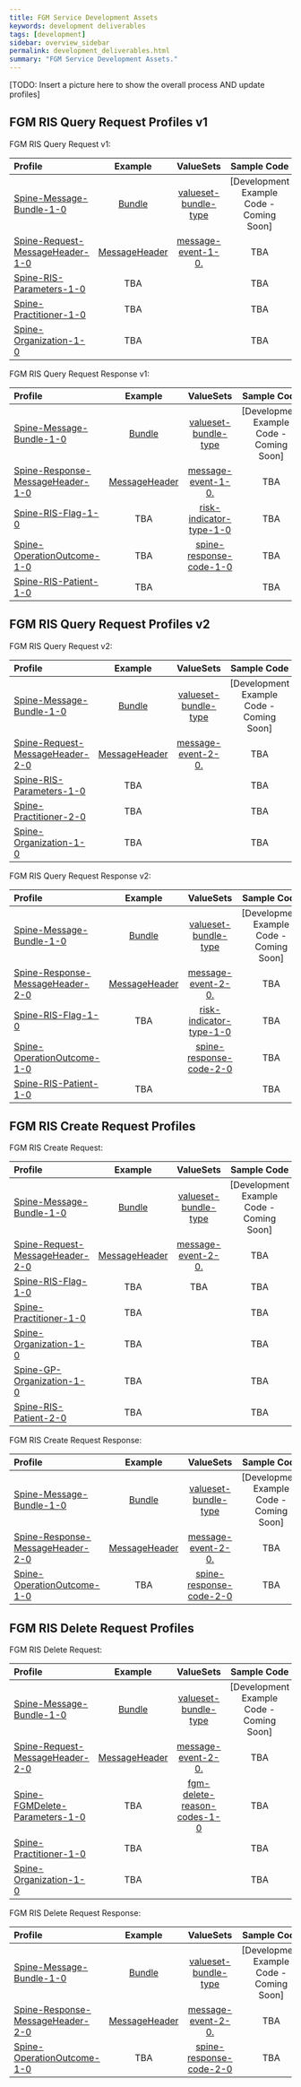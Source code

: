 ```yaml
---
title: FGM Service Development Assets
keywords: development deliverables
tags: [development]
sidebar: overview_sidebar
permalink: development_deliverables.html
summary: "FGM Service Development Assets."
---
```


<!-- ![stuff](images/overview/gpc blocks.png) -->

[TODO: Insert a picture here to show the overall process AND update profiles]

## FGM RIS Query Request Profiles v1 ##

FGM RIS Query Request v1:

| Profile| Example | ValueSets | Sample Code |
| :--------- | :-----: |:-----: |:-----: |
| [Spine-Message-Bundle-1-0](https://fhir-test.nhs.uk/StructureDefinition/spine-message-bundle-1-0) | [Bundle](http://data.developer.nhs.uk/fhir/fgm/examples/Profile.FGMRISQueryRequest/Example-qr-1a.xml) | [valueset-bundle-type](http://hl7.org/fhir/DSTU2/valueset-bundle-type.html) | [Development Example Code - Coming Soon] |
| [Spine-Request-MessageHeader-1-0](http://data.developer.nhs.uk/fhir/fgm/Profile.FGMRISQueryRequest/spine-request-messageheader-1-0.html) | [MessageHeader](http://data.developer.nhs.uk/fhir/fgm/Profile.FGMRISQueryRequest/Examples.html#Spine-Request-MessageHeader-1-0) | [message-event-1-0.](https://fhir-test.nhs.uk/ValueSet/message-event-1-0) | TBA |
| [Spine-RIS-Parameters-1-0](https://fhir-test.nhs.uk/StructureDefinition/spine-ris-parameters-1-0) | TBA  |  | TBA |
| [Spine-Practitioner-1-0](https://fhir-test.nhs.uk/StructureDefinition/spine-practitioner-1-0) | TBA |  | TBA |
| [Spine-Organization-1-0](https://fhir-test.nhs.uk/StructureDefinition/spine-organization-1-0) | TBA | | TBA |



FGM RIS Query Request Response v1:

| Profile| Example | ValueSets | Sample Code |
| :--------- | :-----: |:-----: |:-----: |
| [Spine-Message-Bundle-1-0](https://fhir-test.nhs.uk/StructureDefinition/spine-message-bundle-1-0) | [Bundle](http://data.developer.nhs.uk/fhir/fgm/examples/Profile.FGMRISQueryRequest/Example-qr-1a.xml) | [valueset-bundle-type](http://hl7.org/fhir/DSTU2/valueset-bundle-type.html) | [Development Example Code - Coming Soon] |
| [Spine-Response-MessageHeader-1-0](http://data.developer.nhs.uk/fhir/fgm/Profile.FGMRISQueryRequestResponse/spine-response-messageheader-1-0.html) | [MessageHeader](http://data.developer.nhs.uk/fhir/fgm/Profile.FGMRISQueryRequest/Examples.html#Spine-Response-MessageHeader-1-0) | [message-event-1-0.](https://fhir-test.nhs.uk/ValueSet/message-event-1-0) | TBA |
| [Spine-RIS-Flag-1-0](https://fhir-test.nhs.uk/StructureDefinition/spine-ris-flag-1-0) | TBA |[risk-indicator-type-1-0](https://fhir-test.nhs.uk/ValueSet/risk-indicator-type-1-0) | TBA |
| [Spine-OperationOutcome-1-0](http://data.developer.nhs.uk/fhir/fgm/Profile.FGMRISQueryRequestResponse/spine-operationoutcome-1-0.html) | TBA | [spine-response-code-1-0](https://fhir-test.nhs.uk/ValueSet/spine-response-code-1-0) | TBA |
| [Spine-RIS-Patient-1-0](https://fhir-test.nhs.uk/StructureDefinition/spine-ris-patient-1-0) | TBA | | TBA |


## FGM RIS Query Request Profiles v2 ##

FGM RIS Query Request v2:

| Profile| Example | ValueSets | Sample Code |
| :--------- | :-----: |:-----: |:-----: |
| [Spine-Message-Bundle-1-0](https://fhir-test.nhs.uk/StructureDefinition/spine-message-bundle-1-0) | [Bundle](http://data.developer.nhs.uk/fhir/fgm/examples/Profile.FGMRISQueryRequest/Example-qr-1a.xml) | [valueset-bundle-type](http://hl7.org/fhir/DSTU2/valueset-bundle-type.html) | [Development Example Code - Coming Soon] |
| [Spine-Request-MessageHeader-2-0](https://fhir-test.nhs.uk/StructureDefinition/spine-request-messageheader-2-0) | [MessageHeader](http://data.developer.nhs.uk/fhir/fgm/Profile.FGMRISQueryRequest/Examples.html#Spine-Request-MessageHeader-1-0) | [message-event-2-0.](https://fhir-test.nhs.uk/ValueSet/message-event-2-0) | TBA |
| [Spine-RIS-Parameters-1-0](https://fhir-test.nhs.uk/StructureDefinition/spine-ris-parameters-1-0) | TBA | | TBA |
| [Spine-Practitioner-2-0](https://fhir-test.nhs.uk/StructureDefinition/spine-practitioner-2-0) | TBA | | TBA |
| [Spine-Organization-1-0](https://fhir-test.nhs.uk/StructureDefinition/spine-organization-1-0) | TBA | | TBA |



FGM RIS Query Request Response v2:

| Profile| Example | ValueSets | Sample Code |
| :--------- | :-----: |:-----: |:-----: |
| [Spine-Message-Bundle-1-0](https://fhir-test.nhs.uk/StructureDefinition/spine-message-bundle-1-0) | [Bundle](http://data.developer.nhs.uk/fhir/fgm/examples/Profile.FGMRISQueryRequest/Example-qr-1a.xml) | [valueset-bundle-type](http://hl7.org/fhir/DSTU2/valueset-bundle-type.html) | [Development Example Code - Coming Soon] |
| [Spine-Response-MessageHeader-2-0](https://fhir-test.nhs.uk/StructureDefinition/spine-response-messageheader-2-0) | [MessageHeader](http://data.developer.nhs.uk/fhir/fgm/Profile.FGMRISQueryRequest/Examples.html#Spine-Request-MessageHeader-1-0) | [message-event-2-0.](https://fhir-test.nhs.uk/ValueSet/message-event-2-0) | TBA |
| [Spine-RIS-Flag-1-0](https://fhir-test.nhs.uk/StructureDefinition/spine-ris-flag-1-0) | TBA |[risk-indicator-type-1-0](https://fhir-test.nhs.uk/ValueSet/risk-indicator-type-1-0) | TBA |
| [Spine-OperationOutcome-1-0](https://fhir-test.nhs.uk/StructureDefinition/spine-operationoutcome-1-0) | | [spine-response-code-2-0](https://fhir-test.nhs.uk/ValueSet/spine-response-code-2-0)| TBA |
| [Spine-RIS-Patient-1-0](https://fhir-test.nhs.uk/StructureDefinition/spine-ris-patient-1-0) | TBA | | TBA |

## FGM RIS Create Request Profiles ##

FGM RIS Create Request:

| Profile| Example | ValueSets | Sample Code |
| :--------- | :-----: |:-----: |:-----: |
| [Spine-Message-Bundle-1-0](https://fhir-test.nhs.uk/StructureDefinition/spine-message-bundle-1-0) | [Bundle](http://data.developer.nhs.uk/fhir/fgm/examples/Profile.FGMRISQueryRequest/Example-qr-1a.xml) | [valueset-bundle-type](http://hl7.org/fhir/DSTU2/valueset-bundle-type.html) | [Development Example Code - Coming Soon] |
| [Spine-Request-MessageHeader-2-0](https://fhir-test.nhs.uk/StructureDefinition/spine-request-messageheader-2-0) | [MessageHeader](http://data.developer.nhs.uk/fhir/fgm/Profile.FGMRISQueryRequest/Examples.html#Spine-Request-MessageHeader-1-0) | [message-event-2-0.](https://fhir-test.nhs.uk/ValueSet/message-event-2-0) | TBA |
| [Spine-RIS-Flag-1-0](https://fhir-test.nhs.uk/StructureDefinition/spine-ris-flag-1-0) |TBA | TBA| TBA |
| [Spine-Practitioner-1-0](https://fhir-test.nhs.uk/StructureDefinition/spine-practitioner-1-0) |TBA | | TBA |
| [Spine-Organization-1-0](https://fhir-test.nhs.uk/StructureDefinition/spine-organization-1-0) | TBA| | TBA |
| [Spine-GP-Organization-1-0](https://fhir-test.nhs.uk/StructureDefinition/spine-gp-organization-1-0) | TBA| | TBA |
| [Spine-RIS-Patient-2-0](https://fhir-test.nhs.uk/StructureDefinition/spine-ris-patient-2-0) |TBA | | TBA |



FGM RIS Create Request Response:

| Profile| Example | ValueSets | Sample Code |
| :--------- | :-----: |:-----: |:-----: |
| [Spine-Message-Bundle-1-0](https://fhir-test.nhs.uk/StructureDefinition/spine-message-bundle-1-0) | [Bundle](http://data.developer.nhs.uk/fhir/fgm/examples/Profile.FGMRISQueryRequest/Example-qr-1a.xml) | [valueset-bundle-type](http://hl7.org/fhir/DSTU2/valueset-bundle-type.html) | [Development Example Code - Coming Soon] |
| [Spine-Response-MessageHeader-2-0](https://fhir-test.nhs.uk/StructureDefinition/spine-response-messageheader-2-0) | [MessageHeader](http://data.developer.nhs.uk/fhir/fgm/Profile.FGMRISQueryRequest/Examples.html#Spine-Request-MessageHeader-1-0) | [message-event-2-0.](https://fhir-test.nhs.uk/ValueSet/message-event-2-0) | TBA |
| [Spine-OperationOutcome-1-0](https://fhir-test.nhs.uk/StructureDefinition/spine-operationoutcome-1-0) |TBA | [spine-response-code-2-0](https://fhir-test.nhs.uk/ValueSet/spine-response-code-2-0)| TBA |



## FGM RIS Delete Request Profiles ##

FGM RIS Delete Request:

| Profile| Example | ValueSets | Sample Code |
| :--------- | :-----: |:-----: |:-----: |
| [Spine-Message-Bundle-1-0](https://fhir-test.nhs.uk/StructureDefinition/spine-message-bundle-1-0) | [Bundle](http://data.developer.nhs.uk/fhir/fgm/examples/Profile.FGMRISQueryRequest/Example-qr-1a.xml) | [valueset-bundle-type](http://hl7.org/fhir/DSTU2/valueset-bundle-type.html) | [Development Example Code - Coming Soon] |
| [Spine-Request-MessageHeader-2-0](https://fhir-test.nhs.uk/StructureDefinition/spine-request-messageheader-2-0) | [MessageHeader](http://data.developer.nhs.uk/fhir/fgm/Profile.FGMRISQueryRequest/Examples.html#Spine-Request-MessageHeader-1-0) | [message-event-2-0.](https://fhir-test.nhs.uk/ValueSet/message-event-2-0) | TBA |
| [Spine-FGMDelete-Parameters-1-0](https://fhir-test.nhs.uk/StructureDefinition/spine-fgmdelete-parameters-1-0) |TBA | [fgm-delete-reason-codes-1-0](https://fhir-test.nhs.uk/ValueSet/fgm-delete-reason-codes-1-0)| TBA |
| [Spine-Practitioner-1-0](https://fhir-test.nhs.uk/StructureDefinition/spine-practitioner-1-0) |TBA | | TBA |
| [Spine-Organization-1-0](https://fhir-test.nhs.uk/StructureDefinition/spine-organization-1-0) | TBA| | TBA |



FGM RIS Delete Request Response:

| Profile| Example | ValueSets | Sample Code |
| :--------- | :-----: |:-----: |:-----: |
| [Spine-Message-Bundle-1-0](https://fhir-test.nhs.uk/StructureDefinition/spine-message-bundle-1-0) | [Bundle](http://data.developer.nhs.uk/fhir/fgm/examples/Profile.FGMRISQueryRequest/Example-qr-1a.xml) | [valueset-bundle-type](http://hl7.org/fhir/DSTU2/valueset-bundle-type.html) | [Development Example Code - Coming Soon] |
| [Spine-Response-MessageHeader-2-0](https://fhir-test.nhs.uk/StructureDefinition/spine-response-messageheader-2-0) | [MessageHeader](http://data.developer.nhs.uk/fhir/fgm/Profile.FGMRISQueryRequest/Examples.html#Spine-Request-MessageHeader-1-0) | [message-event-2-0.](https://fhir-test.nhs.uk/ValueSet/message-event-2-0) | TBA |
| [Spine-OperationOutcome-1-0](https://fhir-test.nhs.uk/StructureDefinition/spine-operationoutcome-1-0) | TBA| [spine-response-code-2-0](https://fhir-test.nhs.uk/ValueSet/spine-response-code-2-0)| TBA |